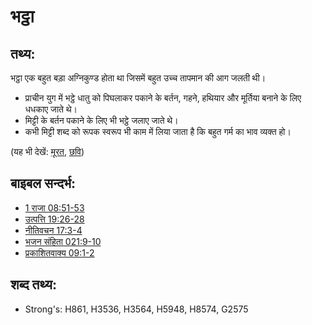 # भट्ठा #

## तथ्य: ##

भट्ठा एक बहुत बड़ा अग्निकुण्ड होता था जिसमें बहुत उच्च तापमान की आग जलती थी।

* प्राचीन युग में भट्ठे धातु को पिघलाकर पकाने के बर्तन, गहने, हथियार और मूर्तिया बनाने के लिए धधकाए जाते थे।
* मिट्टी के बर्तन पकाने के लिए भी भट्ठे जलाए जाते थे।
* कभी मिट्टी शब्द को रूपक स्वरूप भी काम में लिया जाता है कि बहुत गर्म का भाव व्यक्त हो।

(यह भी देखें: [मूरत](../other/idol.md), [छवि](../other/image.md))

## बाइबल सन्दर्भ: ##

* [1 राजा 08:51-53](rc://en/tn/help/1ki/08/51)
* [उत्पत्ति 19:26-28](rc://en/tn/help/gen/19/26)
* [नीतिवचन 17:3-4](rc://en/tn/help/pro/17/03)
* [भजन संहिता 021:9-10](rc://en/tn/help/psa/021/009)
* [प्रकाशितवाक्य  09:1-2](rc://en/tn/help/rev/09/01)

## शब्द तथ्य: ##

* Strong's: H861, H3536, H3564, H5948, H8574, G2575
